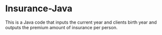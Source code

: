 # Insurance-Java
This is a Java code that inputs the current year and clients birth year and outputs the premium amount of insurance per person.
